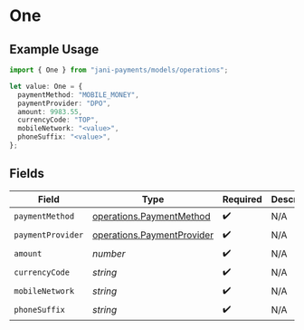 # One

## Example Usage

```typescript
import { One } from "jani-payments/models/operations";

let value: One = {
  paymentMethod: "MOBILE_MONEY",
  paymentProvider: "DPO",
  amount: 9983.55,
  currencyCode: "TOP",
  mobileNetwork: "<value>",
  phoneSuffix: "<value>",
};
```

## Fields

| Field                                                                    | Type                                                                     | Required                                                                 | Description                                                              |
| ------------------------------------------------------------------------ | ------------------------------------------------------------------------ | ------------------------------------------------------------------------ | ------------------------------------------------------------------------ |
| `paymentMethod`                                                          | [operations.PaymentMethod](../../models/operations/paymentmethod.md)     | :heavy_check_mark:                                                       | N/A                                                                      |
| `paymentProvider`                                                        | [operations.PaymentProvider](../../models/operations/paymentprovider.md) | :heavy_check_mark:                                                       | N/A                                                                      |
| `amount`                                                                 | *number*                                                                 | :heavy_check_mark:                                                       | N/A                                                                      |
| `currencyCode`                                                           | *string*                                                                 | :heavy_check_mark:                                                       | N/A                                                                      |
| `mobileNetwork`                                                          | *string*                                                                 | :heavy_check_mark:                                                       | N/A                                                                      |
| `phoneSuffix`                                                            | *string*                                                                 | :heavy_check_mark:                                                       | N/A                                                                      |